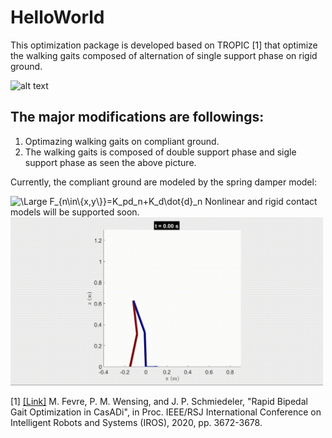# HelloWorld

This optimization package is developed based on TROPIC [1] that optimize the walking gaits composed of alternation of single support phase on rigid ground.

![alt text](https://github.com/DI-X/HelloWorld/blob/master/phase.png?raw=true)

## The major modifications are followings:
1. Optimazing walking gaits on compliant ground.
2. The walking gaits is composed of double support phase and sigle support phase as seen the above picture.

Currently, the compliant ground are modeled by the spring damper model:

<img src="https://latex.codecogs.com/svg.latex?\Large&space;F_{n\in\{x,y\}}=K_pd_n+K_d\dot{d}_n" title="\Large F_{n\in\{x,y\}}=K_pd_n+K_d\dot{d}_n" />
Nonlinear and rigid contact models will be supported soon.


<img src="spatial_12_dof.gif" width="500">

[1] [[Link]](https://github.com/fevrem/TROPIC/blob/master/MF_PMW_JPS_IROS2020_TROPIC.pdf) M. Fevre, P. M. Wensing, and J. P. Schmiedeler, "Rapid Bipedal Gait Optimization in CasADi", in Proc. IEEE/RSJ International Conference on Intelligent Robots and Systems (IROS), 2020, pp. 3672-3678.



